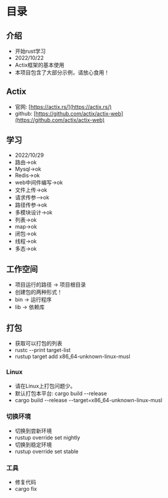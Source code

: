 # 目录

## 介绍
- 开始rust学习
- 2022/10/22
- Actix框架的基本使用
- 本项目包含了大部分示例，请放心食用！

## Actix
- 官网: [https://actix.rs/](https://actix.rs/)
- github: [https://github.com/actix/actix-web](https://github.com/actix/actix-web)


## 学习
- 2022/10/29
- 路由->ok
- Mysql->ok
- Redis->ok
- web中间件编写->ok
- 文件上传->ok
- 请求传参—>ok
- 路径传参->ok
- 多模块设计->ok
- 列表->ok
- map->ok
- 闭包->ok
- 线程->ok
- 多态->ok


## 工作空间
- 项目运行的路径 -> 项目根目录
- 创建包的两种形式！
- bin -> 运行程序
- lib -> 依赖库

## 打包
- 获取可以打包的列表
- rustc --print target-list
- rustup target add x86_64-unknown-linux-musl


### Linux
- 请在Linux上打包问题少。
- 默认打包本平台: cargo build --release
- cargo build --release --target=x86_64-unknown-linux-musl


### 切换环境
- 切换到尝新环境
- rustup override set nightly
- 切换到稳定环境
- rustup override set stable

### 工具
- 修复代码
- cargo fix